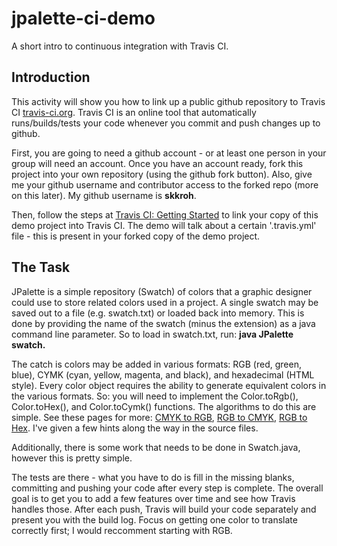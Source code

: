jpalette-ci-demo
================

A short intro to continuous integration with Travis CI.

Introduction
------------
This activity will show you how to link up a public github repository to Travis CI [travis-ci.org](http://travis-ci.org). Travis CI is an online tool that automatically runs/builds/tests your code whenever you commit and push changes up to github.

First, you are going to need a github account - or at least one person in your group will need an account. Once you have an account ready, fork this project into your own repository (using the github fork button). Also, give me your github username and contributor access to the forked repo (more on this later). My github username is **skkroh**.

Then, follow the steps at [Travis CI: Getting Started](http://docs.travis-ci.com/user/getting-started/) to link your copy of this demo project into Travis CI. The demo will talk about a certain '.travis.yml' file - this is present in your forked copy of the demo project.

The Task
--------
JPalette is a simple repository (Swatch) of colors that a graphic designer could use to store related colors used in a project. A single swatch may be saved out to a file (e.g. swatch.txt) or loaded back into memory. This is done by providing the name of the swatch (minus the extension) as a java command line parameter. So to load in swatch.txt, run: 
**java JPalette swatch.**

The catch is colors may be added in various formats: RGB (red, green, blue), CYMK (cyan, yellow, magenta, and black), and hexadecimal (HTML style). Every color object requires the ability to generate equivalent colors in the various formats. So: you will need to implement the Color.toRgb(), Color.toHex(), and Color.toCymk() functions. The algorithms to do this are simple. See these pages for more: [CMYK to RGB](http://www.rapidtables.com/convert/color/cmyk-to-rgb.htm), [RGB to CMYK](http://www.rapidtables.com/convert/color/rgb-to-cmyk.htm), [RGB to Hex](http://www.rapidtables.com/convert/color/rgb-to-hex.htm). I've given a few hints along the way in the source files.

Additionally, there is some work that needs to be done in Swatch.java, however this is pretty simple. 

The tests are there - what you have to do is fill in the missing blanks, committing and pushing your code after every step is complete. The overall goal is to get you to add a few features over time and see how Travis handles those.
After each push, Travis will build your code separately and present you with the build log. Focus on getting one color to translate correctly first; I would reccomment starting with RGB. 
